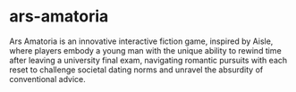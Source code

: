 # ars-amatoria
Ars Amatoria is an innovative interactive fiction game, inspired by Aisle, where players embody a young man with the unique ability to rewind time after leaving a university final exam, navigating romantic pursuits with each reset to challenge societal dating norms and unravel the absurdity of conventional advice.
